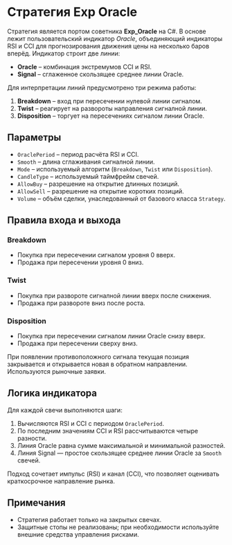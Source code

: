 # Стратегия Exp Oracle

Стратегия является портом советника **Exp_Oracle** на C#. В основе лежит пользовательский индикатор *Oracle*, объединяющий индикаторы RSI и CCI для прогнозирования движения цены на несколько баров вперёд. Индикатор строит две линии:

- **Oracle** – комбинация экстремумов CCI и RSI.
- **Signal** – сглаженное скользящее среднее линии Oracle.

Для интерпретации линий предусмотрено три режима работы:

1. **Breakdown** – вход при пересечении нулевой линии сигналом.
2. **Twist** – реагирует на развороты направления сигналной линии.
3. **Disposition** – торгует на пересечениях сигналом линии Oracle.

## Параметры

- `OraclePeriod` – период расчёта RSI и CCI.
- `Smooth` – длина сглаживания сигналной линии.
- `Mode` – используемый алгоритм (`Breakdown`, `Twist` или `Disposition`).
- `CandleType` – используемый таймфрейм свечей.
- `AllowBuy` – разрешение на открытие длинных позиций.
- `AllowSell` – разрешение на открытие коротких позиций.
- `Volume` – объём сделки, унаследованный от базового класса `Strategy`.

## Правила входа и выхода

### Breakdown
- Покупка при пересечении сигналом уровня 0 вверх.
- Продажа при пересечении уровня 0 вниз.

### Twist
- Покупка при развороте сигналной линии вверх после снижения.
- Продажа при развороте вниз после роста.

### Disposition
- Покупка при пересечении сигналом линии Oracle снизу вверх.
- Продажа при пересечении сверху вниз.

При появлении противоположного сигнала текущая позиция закрывается и открывается новая в обратном направлении. Используются рыночные заявки.

## Логика индикатора

Для каждой свечи выполняются шаги:
1. Вычисляются RSI и CCI с периодом `OraclePeriod`.
2. По последним значениям CCI и RSI рассчитываются четыре разности.
3. Линия Oracle равна сумме максимальной и минимальной разностей.
4. Линия Signal — простое скользящее среднее линии Oracle за `Smooth` свечей.

Подход сочетает импульс (RSI) и канал (CCI), что позволяет оценивать краткосрочное направление рынка.

## Примечания

- Стратегия работает только на закрытых свечах.
- Защитные стопы не реализованы; при необходимости используйте внешние средства управления рисками.


